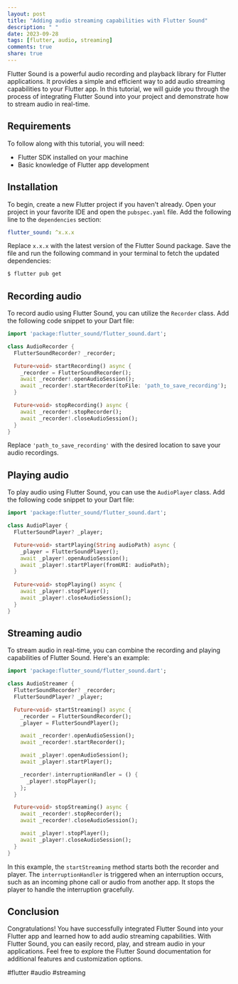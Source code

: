 ```yaml
---
layout: post
title: "Adding audio streaming capabilities with Flutter Sound"
description: " "
date: 2023-09-28
tags: [flutter, audio, streaming]
comments: true
share: true
---
```


Flutter Sound is a powerful audio recording and playback library for Flutter applications. It provides a simple and efficient way to add audio streaming capabilities to your Flutter app. In this tutorial, we will guide you through the process of integrating Flutter Sound into your project and demonstrate how to stream audio in real-time.

## Requirements

To follow along with this tutorial, you will need:

- Flutter SDK installed on your machine
- Basic knowledge of Flutter app development

## Installation

To begin, create a new Flutter project if you haven't already. Open your project in your favorite IDE and open the `pubspec.yaml` file. Add the following line to the `dependencies` section:

```yaml
flutter_sound: ^x.x.x
```

Replace `x.x.x` with the latest version of the Flutter Sound package. Save the file and run the following command in your terminal to fetch the updated dependencies:

```bash
$ flutter pub get
```

## Recording audio

To record audio using Flutter Sound, you can utilize the `Recorder` class. Add the following code snippet to your Dart file:

```dart
import 'package:flutter_sound/flutter_sound.dart';

class AudioRecorder {
  FlutterSoundRecorder? _recorder;

  Future<void> startRecording() async {
    _recorder = FlutterSoundRecorder();
    await _recorder!.openAudioSession();
    await _recorder!.startRecorder(toFile: 'path_to_save_recording');
  }

  Future<void> stopRecording() async {
    await _recorder!.stopRecorder();
    await _recorder!.closeAudioSession();
  }
}
```

Replace `'path_to_save_recording'` with the desired location to save your audio recordings.

## Playing audio

To play audio using Flutter Sound, you can use the `AudioPlayer` class. Add the following code snippet to your Dart file:

```dart
import 'package:flutter_sound/flutter_sound.dart';

class AudioPlayer {
  FlutterSoundPlayer? _player;

  Future<void> startPlaying(String audioPath) async {
    _player = FlutterSoundPlayer();
    await _player!.openAudioSession();
    await _player!.startPlayer(fromURI: audioPath);
  }
  
  Future<void> stopPlaying() async {
    await _player!.stopPlayer();
    await _player!.closeAudioSession();
  }
}
```

## Streaming audio

To stream audio in real-time, you can combine the recording and playing capabilities of Flutter Sound. Here's an example:

```dart
import 'package:flutter_sound/flutter_sound.dart';

class AudioStreamer {
  FlutterSoundRecorder? _recorder;
  FlutterSoundPlayer? _player;

  Future<void> startStreaming() async {
    _recorder = FlutterSoundRecorder();
    _player = FlutterSoundPlayer();

    await _recorder!.openAudioSession();
    await _recorder!.startRecorder();

    await _player!.openAudioSession();
    await _player!.startPlayer();

    _recorder!.interruptionHandler = () {
      _player!.stopPlayer();
    };
  }

  Future<void> stopStreaming() async {
    await _recorder!.stopRecorder();
    await _recorder!.closeAudioSession();

    await _player!.stopPlayer();
    await _player!.closeAudioSession();
  }
}
```

In this example, the `startStreaming` method starts both the recorder and player. The `interruptionHandler` is triggered when an interruption occurs, such as an incoming phone call or audio from another app. It stops the player to handle the interruption gracefully.

## Conclusion

Congratulations! You have successfully integrated Flutter Sound into your Flutter app and learned how to add audio streaming capabilities. With Flutter Sound, you can easily record, play, and stream audio in your applications. Feel free to explore the Flutter Sound documentation for additional features and customization options.

#flutter #audio #streaming